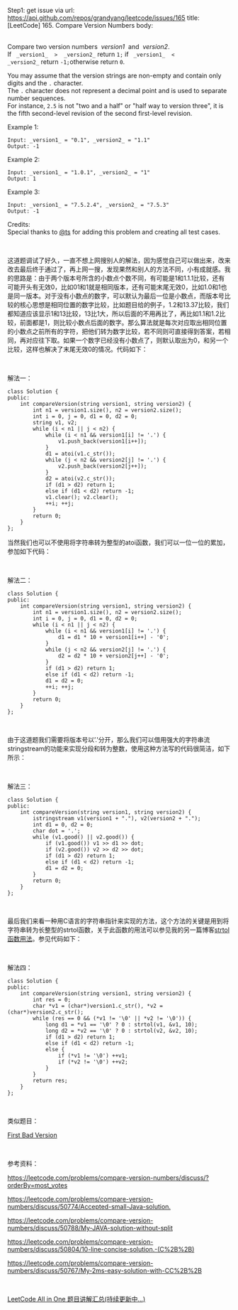 Step1: get issue via url: https://api.github.com/repos/grandyang/leetcode/issues/165 
 title:[LeetCode] 165. Compare Version Numbers 
 body:  
  

Compare two version numbers  _version1_  and  _version2_.  
If ` _version1_  >  _version2_` return `1;` if ` _version1_  < _version2_` return `-1;`otherwise return `0`.

You may assume that the version strings are non-empty and contain only digits and the `.` character.  
The `.` character does not represent a decimal point and is used to separate number sequences.  
For instance, `2.5` is not "two and a half" or "half way to version three", it is the fifth second-level revision of the second first-level revision.

Example 1:
    
    
    Input: _version1_ = "0.1", _version2_ = "1.1"
    Output: -1

Example 2:
    
    
    Input: _version1_ = "1.0.1", _version2_ = "1"
    Output: 1

Example 3:
    
    
    Input: _version1_ = "7.5.2.4", _version2_ = "7.5.3"
    Output: -1

Credits:  
Special thanks to [@ts](https://oj.leetcode.com/discuss/user/ts) for adding this problem and creating all test cases.

 

这道题调试了好久，一直不想上网搜别人的解法，因为感觉自己可以做出来，改来改去最后终于通过了，再上网一搜，发现果然和别人的方法不同，小有成就感。我的思路是：由于两个版本号所含的小数点个数不同，有可能是1和1.1.1比较，还有可能开头有无效0，比如01和1就是相同版本，还有可能末尾无效0，比如1.0和1也是同一版本。对于没有小数点的数字，可以默认为最后一位是小数点，而版本号比较的核心思想是相同位置的数字比较，比如题目给的例子，1.2和13.37比较，我们都知道应该显示1和13比较，13比1大，所以后面的不用再比了，再比如1.1和1.2比较，前面都是1，则比较小数点后面的数字。那么算法就是每次对应取出相同位置的小数点之前所有的字符，把他们转为数字比较，若不同则可直接得到答案，若相同，再对应往下取。如果一个数字已经没有小数点了，则默认取出为0，和另一个比较，这样也解决了末尾无效0的情况。代码如下：

 

解法一：
    
    
    class Solution {
    public:
        int compareVersion(string version1, string version2) {
            int n1 = version1.size(), n2 = version2.size();
            int i = 0, j = 0, d1 = 0, d2 = 0;
            string v1, v2;
            while (i < n1 || j < n2) {
                while (i < n1 && version1[i] != '.') {
                    v1.push_back(version1[i++]);
                }
                d1 = atoi(v1.c_str());
                while (j < n2 && version2[j] != '.') {
                    v2.push_back(version2[j++]);
                }
                d2 = atoi(v2.c_str());
                if (d1 > d2) return 1;
                else if (d1 < d2) return -1;
                v1.clear(); v2.clear();
                ++i; ++j;
            }
            return 0;
        }
    };

  
当然我们也可以不使用将字符串转为整型的atoi函数，我们可以一位一位的累加，参加如下代码：

 

解法二：
    
    
    class Solution {
    public:
        int compareVersion(string version1, string version2) {
            int n1 = version1.size(), n2 = version2.size();
            int i = 0, j = 0, d1 = 0, d2 = 0;
            while (i < n1 || j < n2) {
                while (i < n1 && version1[i] != '.') {
                    d1 = d1 * 10 + version1[i++] - '0';
                }
                while (j < n2 && version2[j] != '.') {
                    d2 = d2 * 10 + version2[j++] - '0';
                }
                if (d1 > d2) return 1;
                else if (d1 < d2) return -1;
                d1 = d2 = 0;
                ++i; ++j;
            }
            return 0;
        }
    };

 

由于这道题我们需要将版本号以’.'分开，那么我们可以借用强大的字符串流stringstream的功能来实现分段和转为整数，使用这种方法写的代码很简洁，如下所示：

 

解法三：
    
    
    class Solution {
    public:
        int compareVersion(string version1, string version2) {
            istringstream v1(version1 + "."), v2(version2 + ".");
            int d1 = 0, d2 = 0;
            char dot = '.';
            while (v1.good() || v2.good()) {
                if (v1.good()) v1 >> d1 >> dot;
                if (v2.good()) v2 >> d2 >> dot;
                if (d1 > d2) return 1;
                else if (d1 < d2) return -1;
                d1 = d2 = 0;
            }
            return 0;
        }
    };

 

最后我们来看一种用C语言的字符串指针来实现的方法，这个方法的关键是用到将字符串转为长整型的strtol函数，关于此函数的用法可以参见我的另一篇博客[strtol 函数用法](http://www.cnblogs.com/grandyang/p/4966132.html)。参见代码如下：

 

解法四：
    
    
    class Solution {
    public:
        int compareVersion(string version1, string version2) {
            int res = 0;
            char *v1 = (char*)version1.c_str(), *v2 = (char*)version2.c_str();
            while (res == 0 && (*v1 != '\0' || *v2 != '\0')) {
                long d1 = *v1 == '\0' ? 0 : strtol(v1, &v1, 10);
                long d2 = *v2 == '\0' ? 0 : strtol(v2, &v2, 10);
                if (d1 > d2) return 1;
                else if (d1 < d2) return -1;
                else {
                    if (*v1 != '\0') ++v1;
                    if (*v2 != '\0') ++v2;
                }
            }
            return res;
        }
    };

 

类似题目：

[First Bad Version](http://www.cnblogs.com/grandyang/p/4790469.html)

 

参考资料：

<https://leetcode.com/problems/compare-version-numbers/discuss/?orderBy=most_votes>

<https://leetcode.com/problems/compare-version-numbers/discuss/50774/Accepted-small-Java-solution.>

<https://leetcode.com/problems/compare-version-numbers/discuss/50788/My-JAVA-solution-without-split>

<https://leetcode.com/problems/compare-version-numbers/discuss/50804/10-line-concise-solution.-(C%2B%2B)>

<https://leetcode.com/problems/compare-version-numbers/discuss/50767/My-2ms-easy-solution-with-CC%2B%2B>

 

[LeetCode All in One 题目讲解汇总(持续更新中...)](http://www.cnblogs.com/grandyang/p/4606334.html)
